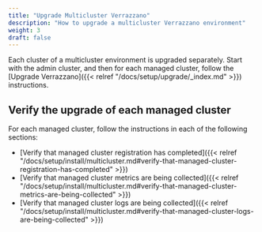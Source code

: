 ```yaml
---
title: "Upgrade Multicluster Verrazzano"
description: "How to upgrade a multicluster Verrazzano environment"
weight: 3
draft: false
---
```


Each cluster of a multicluster environment is upgraded separately. Start with the admin cluster, and then for each managed cluster, follow the [Upgrade Verrazzano]({{< relref "/docs/setup/upgrade/_index.md" >}}) instructions.

## Verify the upgrade of each managed cluster

For each managed cluster, follow the instructions in each of the following sections:

* [Verify that managed cluster registration has completed]({{< relref "/docs/setup/install/multicluster.md#verify-that-managed-cluster-registration-has-completed" >}})
* [Verify that managed cluster metrics are being collected]({{< relref "/docs/setup/install/multicluster.md#verify-that-managed-cluster-metrics-are-being-collected" >}})
* [Verify that managed cluster logs are being collected]({{< relref "/docs/setup/install/multicluster.md#verify-that-managed-cluster-logs-are-being-collected" >}})
